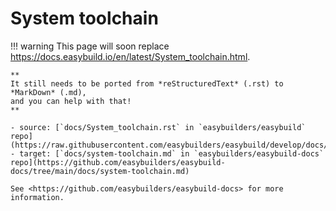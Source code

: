 # System toolchain

!!! warning
    This page will soon replace <https://docs.easybuild.io/en/latest/System_toolchain.html>.

    **
    It still needs to be ported from *reStructuredText* (.rst) to *MarkDown* (.md),  
    and you can help with that!
    **

    - source: [`docs/System_toolchain.rst` in `easybuilders/easybuild` repo](https://raw.githubusercontent.com/easybuilders/easybuild/develop/docs/System_toolchain.rst)
    - target: [`docs/system-toolchain.md` in `easybuilders/easybuild-docs` repo](https://github.com/easybuilders/easybuild-docs/tree/main/docs/system-toolchain.md)

    See <https://github.com/easybuilders/easybuild-docs> for more information.
